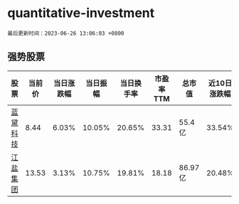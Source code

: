 # quantitative-investment

`最后更新时间：2023-06-26 13:06:03 +0800`

## 强势股票

|股票|当前价|当日涨跌幅|当日振幅|当日换手率|市盈率TTM|总市值|近10日涨跌幅|
|----|----|----|----|----|----|----|----|
|[蓝黛科技](https://xueqiu.com/S/SZ002765)|8.44|6.03%|10.05%|20.65%|33.31|55.4亿|33.54%|
|[江盐集团](https://xueqiu.com/S/SH601065)|13.53|3.13%|10.75%|19.81%|18.18|86.97亿|20.48%|
